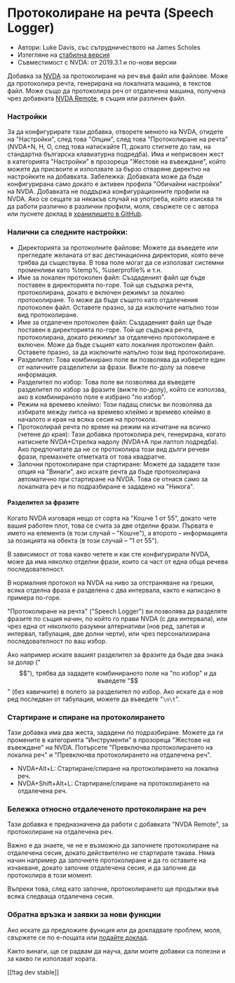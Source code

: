 # Протоколиране на речта (Speech Logger) #

* Автори: Luke Davis, със сътрудничеството на James Scholes
* Изтегляне на [стабилна версия][1]
* Съвместимост с NVDA: от 2019.3.1 и по-нови версии

Добавка за [NVDA](https://nvaccess.org/) за протоколиране на реч във файл
или файлове. Може да протоколира речта, генерирана на локалната машина, в
текстов файл. Може също да протоколира реч от отдалечена машина, получена
чрез добавката [NVDA Remote](https://nvdaremote.com/), в същия или различен
файл.

### Настройки

За да конфигурирате тази добавка, отворете менюто на NVDA, отидете на
"Настройки", след това "Опции", след това "Протоколиране на речта" (NVDA+N,
Н, О, след това натискайте П, докато стигнете до там, на стандартна
българска клавиатурна подредба). Има и неприсвоен жест в категорията
"Настройки" в прозореца "Жестове на въвеждане", който можете да присвоите и
използвате за бързо отваряне директно на настройките на
добавката. Забележка: Добавката може да бъде конфигурирана само докато е
активен профила "Обичайни настройки" на NVDA. Добавката не поддържа
конфигурационните профили на NVDA. Ако се сещате за някакъв случай на
употреба, който изисква тя да работи различно в различни профили, моля,
свържете се с автора или пуснете доклад в [хранилището в GitHub][2].

### Налични са следните настройки:

* Директорията за протоколните файлове: Можете да въведете или прегледате
  желаната от вас дестинационна директория, която вече трябва да
  съществува. В това поле могат да се използват системни променливи като
  %temp%, %userprofile% и т.н.
* Име за локален протоколен файл: Създаденият файл ще бъде поставен в
  директорията по-горе. Той ще съдържа речта, протоколирана, докато е
  включен режимът за локално протоколиране. То може да бъде същото като
  отдалечения протоколен файл. Оставете празно, за да изключите напълно този
  вид протоколиране.
* Име за отдалечен протоколен файл: Създаденият файл ще бъде поставен в
  директорията по-горе. Той ще съдържа речта, протоколирана, докато режимът
  за отдалечено протоколиране е включен. Може да бъде същият като локалния
  протоколен файл. Оставете празно, за да изключите напълно този вид
  протоколиране.
* Разделител: Това комбинирано поле ви позволява да изберете един от
  наличните разделители за фрази. Вижте по-долу за повече информация.
* Разделител по избор: Това поле ви позволява да въведете разделител по
  избор за фразите (вижте по-долу), който се използва, ако в комбинираното
  поле е избрано "по избор".
* Режим на времево клеймо: Този падащ списък ви позволява да избирате между
  липса на времево клеймо и времево клеймо в началото и края на всяка сесия
  на протокола.
* Протоколирай речта по време на режим на изчитане на всичко (четене до
  края): Тази добавка протоколира реч, генерирана, когато натиснете
  NVDA+Стрелка надолу (NVDA+A при лаптоп подредба). Ако предпочитате да не
  се протоколира този вид дълги речеви фрази, премахнете отметката от това
  квадратче.
* Започни протоколиране при стартиране: Можете да зададете тази опция на
  "Винаги", ако искате речта да бъде протоколирана автоматично при
  стартиране на NVDA. Това се отнася само за локалната реч и по подразбиране
  е зададено на "Никога".

#### Разделител за фразите

Когато NVDA изговаря нещо от сорта на "Кошче 1 от 55", докато чете вашия
работен плот, това се счита за две отделни фрази. Първата е името на
елемента (в този случай – "Кошче"), а второто – информацията за позицията на
обекта (в този случай – "1 от 55").

В зависимост от това какво четете и как сте конфигурирали NVDA, може да има
няколко отделни фрази, които са част от една обща речева последователност.

В нормалния протокол на NVDA на ниво за отстраняване на грешки, всяка
отделна фраза е разделена с два интервала, както е написано в примера
по-горе.

"Протоколиране на речта" ("Speech Logger") ви позволява да разделяте фразите
по същия начин, по който го прави NVDA (с два интервала), или чрез една от
няколкото разумни алтернативи (нов ред, запетая и интервал, табулация, две
долни черти), или чрез персонализирана последователност по ваш избор.

Ако например искате вашият разделител за фразите да бъде два знака за долар
("$$"), трябва да зададете комбинираното поле на "по избор" и да въведете
"$$" (без кавичките) в полето за разделител по избор. Ако искате да е нов
ред последван от табулация, можете да въведете "`\n\t`".

### Стартиране и спиране на протоколирането

Тази добавка има два жеста, зададени по подразбиране. Можете да ги промените
в категорията "Инструменти" в прозореца "Жестове на въвеждане" на
NVDA. Потърсете "Превключва протоколирането на локална реч" и "Превключва
протоколирането на отдалечена реч".

* NVDA+Alt+L: Стартиране/спиране на протоколирането на локална реч.
* NVDA+Shift+Alt+L: Стартиране/спиране на протоколирането на отдалечена реч.

### Бележка относно отдалеченото протоколиране на реч

Тази добавка е предназначена да работи с добавката "NVDA Remote", за
протоколиране на отдалечена реч.

Важно е да знаете, че не е възможно да започнете протоколиране на отдалечена
сесия, докато действително не стартирате такава. Няма начин например да
започнете протоколиране и да го оставите на изчакване, докато започне
отдалечена сесия, и да започне да протоколира в този момент.

Въпреки това, след като започне, протоколирането ще продължи във всяка
следваща отдалечена сесия.

### Обратна връзка и заявки за нови функции

Ако искате да предложите функция или да докладвате проблем, моля, свържете
се по е-пощата или [подайте доклад][2].

Както винаги, ще се радвам да науча, дали моите добавки са полезни и за
какво ги използват хората.

[[!tag dev stable]]

[1]: https://www.nvaccess.org/addonStore/legacy?file=speechLogger

[2]: https://github.com/opensourcesys/speechLogger/issues/new
